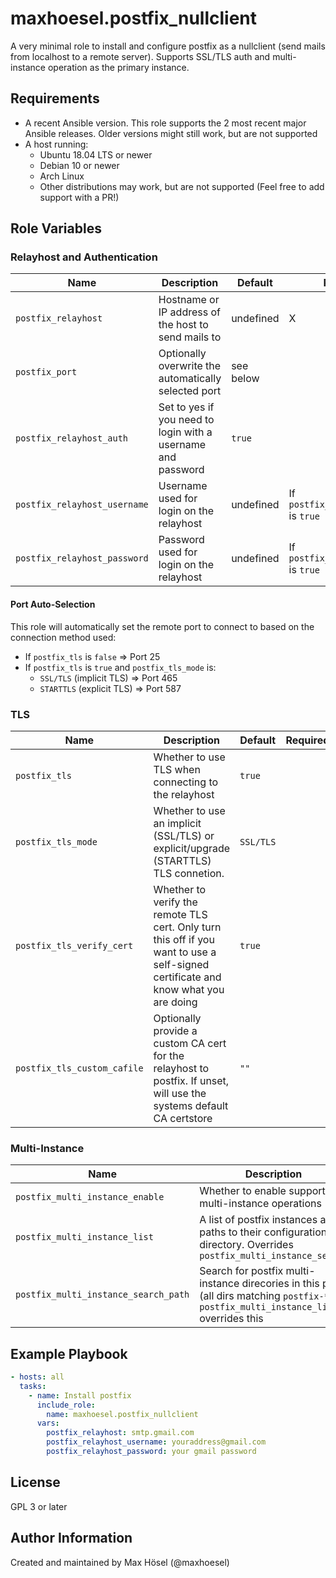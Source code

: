 maxhoesel.postfix_nullclient
=========

A very minimal role to install and configure postfix as a nullclient (send mails from localhost to a remote server).
Supports SSL/TLS auth and multi-instance operation as the primary instance.

Requirements
------------

- A recent Ansible version. This role supports the 2 most recent major Ansible releases.
  Older versions might still work, but are not supported
- A host running:
  - Ubuntu 18.04 LTS or newer
  - Debian 10 or newer
  - Arch Linux
  - Other distributions may work, but are not supported (Feel free to add support with a PR!)

Role Variables
--------------

### Relayhost and Authentication

| Name | Description | Default | Required |
|------|-------------|---------|----------|
| `postfix_relayhost` | Hostname or IP address of the host to send mails to | undefined | X |
| `postfix_port` | Optionally overwrite the automatically selected port | see below | |
| `postfix_relayhost_auth` | Set to yes if you need to login with a username and password | `true` | |
| `postfix_relayhost_username` | Username used for login on the relayhost | undefined | If `postfix_relayhost_auth` is `true` |
| `postfix_relayhost_password` | Password used for login on the relayhost | undefined | If `postfix_relayhost_auth` is `true` |

#### Port Auto-Selection

This role will automatically set the remote port to connect to based on the connection method used:

- If `postfix_tls` is `false` => Port 25
- If `postfix_tls` is `true` and `postfix_tls_mode` is:
  - `SSL/TLS` (implicit TLS) => Port 465
  - `STARTTLS` (explicit TLS) => Port 587

### TLS

| Name | Description | Default | Required |
|------|-------------|---------|----------|
| `postfix_tls` | Whether to use TLS when connecting to the relayhost | `true` | |
| `postfix_tls_mode` | Whether to use an implicit (SSL/TLS) or explicit/upgrade (STARTTLS) TLS connetion. | `SSL/TLS` | |
| `postfix_tls_verify_cert` | Whether to verify the remote TLS cert. Only turn this off if you want to use a self-signed certificate and know what you are doing | `true` | |
| `postfix_tls_custom_cafile` | Optionally provide a custom CA cert for the relayhost to postfix. If unset, will use the systems default CA certstore | `""` | |
### Multi-Instance

| Name | Description | Default | Required |
|------|-------------|---------|----------|
| `postfix_multi_instance_enable` | Whether to enable support for multi-instance operations | `true` | |
| `postfix_multi_instance_list` | A list of postfix instances as paths to their configuration directory. Overrides `postfix_multi_instance_search` | `[]` | |
| `postfix_multi_instance_search_path` |Search for postfix multi-instance direcories in this path (all dirs matching `postfix-*`). `postfix_multi_instance_list` overrides this | `"/etc"` | |


Example Playbook
----------------

```yaml
- hosts: all
  tasks:
    - name: Install postfix
      include_role:
        name: maxhoesel.postfix_nullclient
      vars:
        postfix_relayhost: smtp.gmail.com
        postfix_relayhost_username: youraddress@gmail.com
        postfix_relayhost_password: your gmail password
```

License
-------

GPL 3 or later

Author Information
------------------

Created and maintained by Max Hösel (@maxhoesel)
